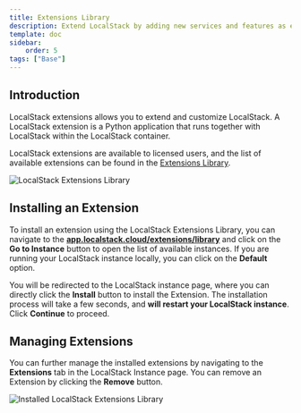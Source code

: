 ```yaml
---
title: Extensions Library
description: Extend LocalStack by adding new services and features as extensions.
template: doc
sidebar:
    order: 5
tags: ["Base"]
---
```


## Introduction

LocalStack extensions allows you to extend and customize LocalStack.
A LocalStack extension is a Python application that runs together with LocalStack within the LocalStack container.

LocalStack extensions are available to licensed users, and the list of available extensions can be found in the [Extensions Library](https://app.localstack.cloud/extensions/library).

![LocalStack Extensions Library](/images/aws/extensions-library-ui.png)

## Installing an Extension

To install an extension using the LocalStack Extensions Library, you can navigate to the [**app.localstack.cloud/extensions/library**](https://app.localstack.cloud/extensions/library) and click on the **Go to Instance** button to open the list of available instances.
If you are running your LocalStack instance locally, you can click on the **Default** option.

You will be redirected to the LocalStack instance page, where you can directly click the **Install** button to install the Extension.
The installation process will take a few seconds, and **will restart your LocalStack instance**.
Click **Continue** to proceed.

## Managing Extensions

You can further manage the installed extensions by navigating to the **Extensions** tab in the LocalStack Instance page.
You can remove an Extension by clicking the **Remove** button.

![Installed LocalStack Extensions Library](/images/aws/extensions-library-management.png)
